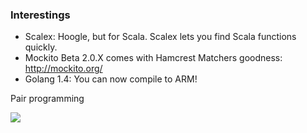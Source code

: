 ### Interestings

* Scalex: Hoogle, but for Scala.  Scalex lets you find Scala functions quickly.
* Mockito Beta 2.0.X comes with Hamcrest Matchers  goodness:  http://mockito.org/
* Golang 1.4: You can now compile to ARM! 

 

Pair programming

![](https://i.imgur.com/VhlQKh.jpg)
